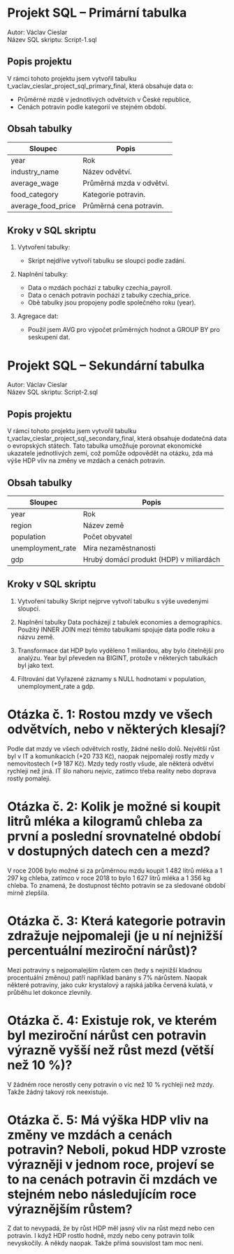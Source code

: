 # Projekt SQL – Primární tabulka

Autor: Václav Cieslar  
Název SQL skriptu: Script-1.sql

## Popis projektu
V rámci tohoto projektu jsem vytvořil tabulku t_vaclav_cieslar_project_sql_primary_final, která obsahuje data o:
- Průměrné mzdě v jednotlivých odvětvích v České republice,
- Cenách potravin podle kategorií ve stejném období.

## Obsah tabulky

| Sloupec             | Popis                   |
|---------------------|-------------------------|
| year              | Rok                       |
| industry_name     | Název odvětví.            |
| average_wage      | Průměrná mzda v odvětví.  |
| food_category     | Kategorie potravin.       |
| average_food_price| Průměrná cena potravin.   |

## Kroky v SQL skriptu

1. Vytvoření tabulky:
   - Skript nejdříve vytvoří tabulku se sloupci podle zadání.

2. Naplnění tabulky:
   - Data o mzdách pochází z tabulky czechia_payroll.
   - Data o cenách potravin pochází z tabulky czechia_price.
   - Obě tabulky jsou propojeny podle společného roku (year).

3. Agregace dat:
   - Použil jsem AVG pro výpočet průměrných hodnot a GROUP BY pro seskupení dat.

# Projekt SQL – Sekundární tabulka
Autor: Václav Cieslar  
Název SQL skriptu: Script-2.sql

## Popis projektu
V rámci tohoto projektu jsem vytvořil tabulku t_vaclav_cieslar_project_sql_secondary_final, která obsahuje dodatečná data o evropských státech. Tato tabulka umožňuje porovnat ekonomické ukazatele jednotlivých zemí, což pomůže odpovědět na otázku, zda má výše HDP vliv na změny ve mzdách a cenách potravin.

## Obsah tabulky
| Sloupec	         |  Popis                                   |
|--------------------|------------------------------------------|
| year	            | Rok                                      |
| region	            | Název země                               |
| population	      | Počet obyvatel                           |
| unemployment_rate	| Míra nezaměstnanosti                     |
| gdp	               | Hrubý domácí produkt (HDP) v miliardách  |

## Kroky v SQL skriptu

1. Vytvoření tabulky
Skript nejprve vytvoří tabulku s výše uvedenými sloupci.

2. Naplnění tabulky
Data pocházejí z tabulek economies a demographics.
Použitý INNER JOIN mezi těmito tabulkami spojuje data podle roku a názvu země.

3. Transformace dat
HDP bylo vyděleno 1 miliardou, aby bylo čitelnější pro analýzu.
Year byl převeden na BIGINT, protože v některých tabulkách byl jako text.

4. Filtrování dat
Vyřazené záznamy s NULL hodnotami v population, unemployment_rate a gdp.


# Otázka č. 1: Rostou mzdy ve všech odvětvích, nebo v některých klesají?
Podle dat mzdy ve všech odvětvích rostly, žádné nešlo dolů. Největší růst byl v IT a komunikacích (+20 733 Kč), naopak nejpomaleji rostly mzdy v nemovitostech (+9 187 Kč).
Mzdy tedy rostly všude, ale některá odvětví rychleji než jiná. IT šlo nahoru nejvíc, zatímco třeba reality nebo doprava rostly pomaleji.

# Otázka č. 2: Kolik je možné si koupit litrů mléka a kilogramů chleba za první a poslední srovnatelné období v dostupných datech cen a mezd?
V roce 2006 bylo možné si za průměrnou mzdu koupit 1 482 litrů mléka a 1 297 kg chleba, zatímco v roce 2018 to bylo 1 627 litrů mléka a 1 356 kg chleba. To znamená, že dostupnost těchto potravin se za sledované období mírně zlepšila.

# Otázka č. 3: Která kategorie potravin zdražuje nejpomaleji (je u ní nejnižší percentuální meziroční nárůst)?
Mezi potraviny s nejpomalejším růstem cen (tedy s nejnižší kladnou procentuální změnou) patří například banány s 7% nárůstem. Naopak některé potraviny, jako cukr krystalový a rajská jablka červená kulatá, v průběhu let dokonce zlevnily.

# Otázka č. 4: Existuje rok, ve kterém byl meziroční nárůst cen potravin výrazně vyšší než růst mezd (větší než 10 %)?
V žádném roce nerostly ceny potravin o víc než 10 % rychleji než mzdy. Takže žádný takový rok neexistuje.

# Otázka č. 5: Má výška HDP vliv na změny ve mzdách a cenách potravin? Neboli, pokud HDP vzroste výrazněji v jednom roce, projeví se to na cenách potravin či mzdách ve stejném nebo následujícím roce výraznějším růstem?
Z dat to nevypadá, že by růst HDP měl jasný vliv na růst mezd nebo cen potravin. I když HDP rostlo hodně, mzdy nebo ceny potravin tolik nevyskočily. A někdy naopak. Takže přímá souvislost tam moc není.

